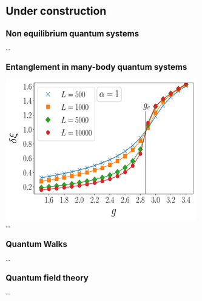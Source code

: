 # Under construction

## Non equilibrium quantum systems

...

## Entanglement in many-body quantum systems

<div>
<div  style="float: left">
<img src="GAP_CROSSING_ALPHA_1-1.png"
     alt="gap1"
     width="600"
     height="375" />
</div>
</div>


...

## Quantum Walks

...

## Quantum field theory

...
